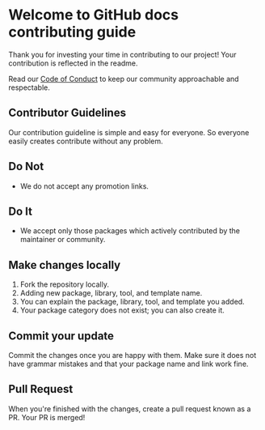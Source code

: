 # Welcome to GitHub docs contributing guide
Thank you for investing your time in contributing to our project! Your contribution is reflected in the readme.

Read our [Code of Conduct](../CODE_OF_CONDUCT.md) to keep our community approachable and respectable.

## Contributor Guidelines
Our contribution guideline is simple and easy for everyone. So everyone easily creates contribute without any problem.

## Do Not
 * We do not accept any promotion links.
## Do It
 * We accept only those packages which actively contributed by the maintainer or community.


## Make changes locally
1. Fork the repository locally.
2. Adding new package, library, tool, and template name.
3. You can explain the package, library, tool, and template you added.
4. Your package category does not exist; you can also create it.

## Commit your update
Commit the changes once you are happy with them. Make sure it does not have grammar mistakes and that your package name and link work fine.

## Pull Request
When you're finished with the changes, create a pull request known as a PR.
Your PR is merged!



